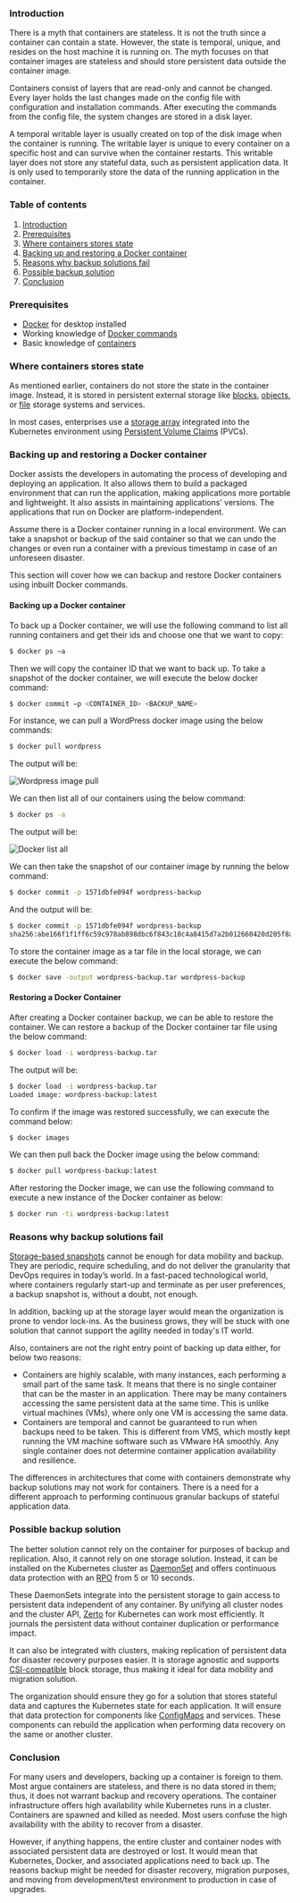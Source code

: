 ﻿### Introduction
There is a myth that containers are stateless. It is not the truth since a container can contain a state. However, the state is temporal, unique, and resides on the host machine it is running on. The myth focuses on that container images are stateless and should store persistent data outside the container image.

Containers consist of layers that are read-only and cannot be changed. Every layer holds the last changes made on the config file with configuration and installation commands. After executing the commands from the config file, the system changes are stored in a disk layer.

A temporal writable layer is usually created on top of the disk image when the container is running. The writable layer is unique to every container on a specific host and can survive when the container restarts. This writable layer does not store any stateful data, such as persistent application data. It is only used to temporarily store the data of the running application in the container.

### Table of contents
1. [Introduction](#introduction)
2. [Prerequisites](#prerequisites)
3. [Where containers stores state](#where-containers-stores-state)
4. [Backing up and restoring a Docker container](#backing-up-and-restoring-a-docker-container)
5. [Reasons why backup solutions fail](#reasons-why-backup-solutions-fail)
6. [Possible backup solution](#possible-backup-solution)
7. [Conclusion](#conclusion)

### Prerequisites
- [Docker](https://www.docker.com/products/docker-desktop) for desktop installed
- Working knowledge of [Docker commands](https://docs.docker.com/engine/reference/commandline/docker/)
- Basic knowledge of [containers](https://www.cio.com/article/2924995/what-are-containers-and-why-do-you-need-them.html)

### Where containers stores state
As mentioned earlier, containers do not store the state in the container image. Instead, it is stored in persistent external storage like [blocks](https://www.ibm.com/cloud/learn/block-storage), [objects](https://www.netapp.com/data-storage/storagegrid/what-is-object-storage/), or [file](https://www.ibm.com/cloud/learn/file-storage) storage systems and services.

In most cases, enterprises use a [storage array](https://www.dnsstuff.com/storage-array) integrated into the Kubernetes environment using [Persistent Volume Claims](https://kubernetes.io/docs/concepts/storage/persistent-volumes/) (PVCs).

### Backing up and restoring a Docker container
Docker assists the developers in automating the process of developing and deploying an application. It also allows them to build a packaged environment that can run the application, making applications more portable and lightweight. It also assists in maintaining applications’ versions. The applications that run on Docker are platform-independent.

Assume there is a Docker container running in a local environment. We can take a snapshot or backup of the said container so that we can undo the changes or even run a container with a previous timestamp in case of an unforeseen disaster.

This section will cover how we can backup and restore Docker containers using inbuilt Docker commands.

#### Backing up a Docker container
To back up a Docker container, we will use the following command to list all running containers and get their ids and choose one that we want to copy:

```bash
$ docker ps −a
```

Then we will copy the container ID that we want to back up. To take a snapshot of the docker container, we will execute the below docker command:

```bash
$ docker commit −p <CONTAINER_ID> <BACKUP_NAME>
```

For instance, we can pull a WordPress docker image using the below commands:

```bash
$ docker pull wordpress
```

The output will be:

![Wordpress image pull](/engineering-education/why-backup-wont-work-for-stateful-containers/docker-image-pull.PNG)

We can then list all of our containers using the below command:

```bash
$ docker ps -a
```

The output will be:

![Docker list all](/engineering-education/why-backup-wont-work-for-stateful-containers/docker-ps-all.PNG)

We can then take the snapshot of our container image by running the below command:

```bash
$ docker commit -p 1571dbfe094f wordpress-backup
```

And the output will be:

```bash
$ docker commit -p 1571dbfe094f wordpress-backup
sha256:abe166f1f1ff6c59c978ab898dbc6f843c10c4a8415d7a2b012660420d205f8a
```

To store the container image as a tar file in the local storage, we can execute the below command:

```bash
$ docker save -output wordpress-backup.tar wordpress-backup
```

#### Restoring a Docker Container
After creating a Docker container backup, we can be able to restore the container. We can restore a backup of the Docker container tar file using the below command:

```bash
$ docker load -i wordpress-backup.tar
```

The output will be:

```bash
$ docker load -i wordpress-backup.tar
Loaded image: wordpress-backup:latest
```

To confirm if the image was restored successfully, we can execute the command below:

```bash
$ docker images
```

We can then pull back the Docker image using the below command:

```bash
$ docker pull wordpress-backup:latest
```

After restoring the Docker image, we can use the following command to execute a new instance of the Docker container as below:

```bash
$ docker run -ti wordpress-backup:latest
```

### Reasons why backup solutions fail
[Storage-based snapshots](https://stonefly.com/resources/what-is-storage-snapshot-technology/) cannot be enough for data mobility and backup. They are periodic, require scheduling, and do not deliver the granularity that DevOps requires in today’s world. In a fast-paced technological world, where containers regularly start-up and terminate as per user preferences, a backup snapshot is, without a doubt, not enough.

In addition, backing up at the storage layer would mean the organization is prone to vendor lock-ins. As the business grows, they will be stuck with one solution that cannot support the agility needed in today's IT world.

Also, containers are not the right entry point of backing up data either, for below two reasons:

- Containers are highly scalable, with many instances, each performing a small part of the same task. It means that there is no single container that can be the master in an application. There may be many containers accessing the same persistent data at the same time. This is unlike virtual machines (VMs), where only one VM is accessing the same data.
- Containers are temporal and cannot be guaranteed to run when backups need to be taken. This is different from VMS, which mostly kept running the VM machine software such as VMware HA smoothly. Any single container does not determine container application availability and resilience.

The differences in architectures that come with containers demonstrate why backup solutions may not work for containers. There is a need for a different approach to performing continuous granular backups of stateful application data.

### Possible backup solution
The better solution cannot rely on the container for purposes of backup and replication. Also, it cannot rely on one storage solution. Instead, it can be installed on the Kubernetes cluster as [DaemonSet](https://kubernetes.io/docs/concepts/workloads/controllers/daemonset/) and offers continuous data protection with an [RPO](https://www.ibm.com/services/business-continuity/rpo) from 5 or 10 seconds.

These DaemonSets integrate into the persistent storage to gain access to persistent data independent of any container. By unifying all cluster nodes and the cluster API, [Zerto](https://www.zerto.com/solutions/workloads-and-applications/zerto-for-kubernetes/) for Kubernetes can work most efficiently. It journals the persistent data without container duplication or performance impact.

It can also be integrated with clusters, making replication of persistent data for disaster recovery purposes easier. It is storage agnostic and supports [CSI-compatible](https://kubernetes-csi.github.io/docs/) block storage, thus making it ideal for data mobility and migration solution.

The organization should ensure they go for a solution that stores stateful data and captures the Kubernetes state for each application. It will ensure that data protection for components like [ConfigMaps](https://kubernetes.io/docs/concepts/configuration/configmap/) and services. These components can rebuild the application when performing data recovery on the same or another cluster.

### Conclusion
For many users and developers, backing up a container is foreign to them. Most argue containers are stateless, and there is no data stored in them; thus, it does not warrant backup and recovery operations. The container infrastructure offers high availability while Kubernetes runs in a cluster. Containers are spawned and killed as needed. Most users confuse the high availability with the ability to recover from a disaster.

However, if anything happens, the entire cluster and container nodes with associated persistent data are destroyed or lost. It would mean that Kubernetes, Docker, and associated applications need to back up. The reasons backup might be needed for disaster recovery, migration purposes, and moving from development/test environment to production in case of upgrades.
